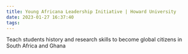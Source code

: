 ```yaml
---
title: Young Africana Leadership Initiative | Howard University  	  
date: 2023-01-27 16:37:40
tags:
---
```



Teach students history and research skills to become global citizens in South Africa and Ghana